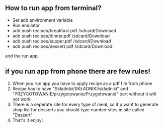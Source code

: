 ## How to run app from terminal?

- Set adb environment variable
- Run emulator
- adb push recipes/breakfast.pdf /sdcard/Download
- adb push recipes/dinner.pdf /sdcard/Download
- adb push recipes/supper.pdf /sdcard/Download
- adb push recipes/dessert.pdf /sdcard/Download

and the run app 

## if you run app from phone there are few rules!

1. When you run app you have to apply recipe as a pdf file from phone
2. Recipe has to have "Składniki/SKŁADNIKI/składniki" and 
   "PRZYGOTOWANIE/przygotowanie/Przygotowanie" part without it will not work
3. There is a seperate site for every type of meal, so if u want to generate shop list for desserts
   you should type number sites in site called "Dessert"
4. That's it enjoy!
